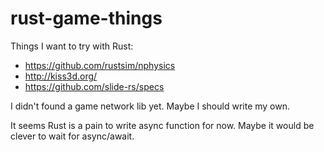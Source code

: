 # rust-game-things

Things I want to try with Rust:
 - https://github.com/rustsim/nphysics
 - http://kiss3d.org/
 - https://github.com/slide-rs/specs
 
 I didn't found a game network lib yet.
 Maybe I should write my own.
 
 It seems Rust is a pain to write async function for now.
 Maybe it would be clever to wait for async/await.
